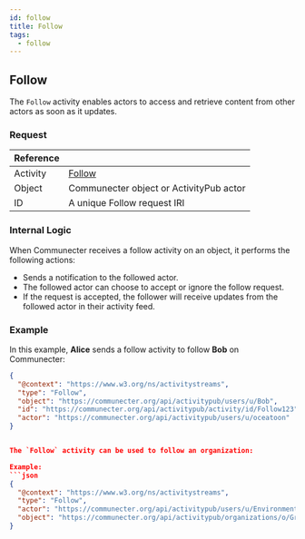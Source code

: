 ```yaml
---
id: follow
title: Follow
tags:
  - follow
---
```


## Follow

The `Follow` activity enables actors to access and retrieve content from other actors as soon as it updates.

### Request

| Reference |                                                                    |
| --------- | ------------------------------------------------------------------ |
| Activity  | [Follow](https://www.w3.org/TR/activitypub/#follow-activity-inbox) |
| Object    | Communecter object or ActivityPub actor                           |
| ID        | A unique Follow request IRI                                        |

### Internal Logic

When Communecter receives a follow activity on an object, it performs the following actions:

- Sends a notification to the followed actor.
- The followed actor can choose to accept or ignore the follow request.
- If the request is accepted, the follower will receive updates from the followed actor in their activity feed.

### Example

In this example, **Alice** sends a follow activity to follow **Bob** on Communecter:

```json
{
  "@context": "https://www.w3.org/ns/activitystreams",
  "type": "Follow",
  "object": "https://communecter.org/api/activitypub/users/u/Bob",
  "id": "https://communecter.org/api/activitypub/activity/id/Follow123",
  "actor": "https://communecter.org/api/activitypub/users/u/oceatoon"
}


The `Follow` activity can be used to follow an organization:

Example:
```json
{
  "@context": "https://www.w3.org/ns/activitystreams",
  "type": "Follow",
  "actor": "https://communecter.org/api/activitypub/users/u/EnvironmentEnthusiast",
  "object": "https://communecter.org/api/activitypub/organizations/o/GreenEarthInitiative"
}
```